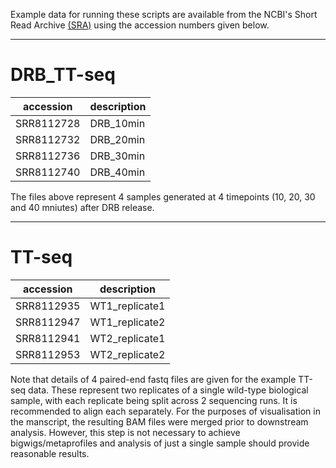 Example data for running these scripts are available from the NCBI's Short Read Archive [(SRA)](https://www.ncbi.nlm.nih.gov/sra/) using the accession numbers given below.

---

# DRB_TT-seq

| accession  | description |
| ---------- | ----------- |
| SRR8112728 | DRB_10min   |
| SRR8112732 | DRB_20min   |
| SRR8112736 | DRB_30min   |
| SRR8112740 | DRB_40min   |

The files above represent 4 samples generated at 4 timepoints (10, 20, 30 and 40 mniutes) after DRB release.

---

# TT-seq

| accession  | description    |
| ---------- | -------------- |
| SRR8112935 | WT1_replicate1 |
| SRR8112947 | WT1_replicate2 |
| SRR8112941 | WT2_replicate1 |
| SRR8112953 | WT2_replicate2 |

Note that details of 4 paired-end fastq files are given for the example TT-seq data.  These represent two replicates of a single wild-type biological sample, with each replicate being split across 2 sequencing runs.  It is recommended to align each separately.  For the purposes of visualisation in the manscript, the resulting BAM files were merged prior to downstream analysis.  However, this step is not necessary to achieve bigwigs/metaprofiles and analysis of just a single sample should provide reasonable results.
